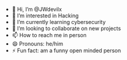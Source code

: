 - 👋 Hi, I’m @JWdevilx
- 👀 I’m interested in Hacking
- 🌱 I’m currently learning cybersecurity
- 💞️ I’m looking to collaborate on new projects
- 📫 How to reach me in person
- 😄 Pronouns: he/him
- ⚡ Fun fact: am a funny open minded person

<!---
JWdevilx/JWdevilx is a ✨ special ✨ repository because its `README.md` (this file) appears on your GitHub profile.
You can click the Preview link to take a look at your changes.
--->
